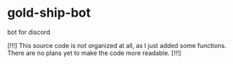 # gold-ship-bot
bot for discord

[!!!]
This source code is not organized at all, as I just added some functions.
There are no plans yet to make the code more readable.
[!!!]

